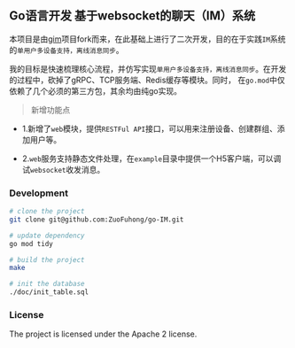 ## Go语言开发 基于websocket的聊天（IM）系统

本项目是由[gim](https://github.com/alberliu/gim)项目fork而来，在此基础上进行了二次开发，目的在于实践`IM`系统的`单用户多设备支持，离线消息同步`。

我的目标是快速梳理核心流程，并仿写实现`单用户多设备支持，离线消息同步`。在开发的过程中，砍掉了gRPC、TCP服务端、Redis缓存等模块。同时，
在`go.mod`中仅依赖了几个必须的第三方包，其余均由纯go实现。

> 新增功能点

- 1.新增了`web`模块，提供`RESTFul API`接口，可以用来注册设备、创建群组、添加用户等。

- 2.`web`服务支持静态文件处理，在`example`目录中提供一个H5客户端，可以调试`websocket`收发消息。

### Development

```sh
# clone the project
git clone git@github.com:ZuoFuhong/go-IM.git

# update dependency
go mod tidy

# build the project
make

# init the database
./doc/init_table.sql
```

### License

The project is licensed under the Apache 2 license.

